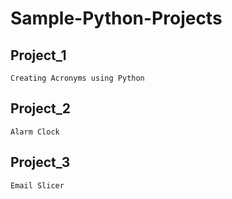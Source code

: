 # Sample-Python-Projects

## Project_1
```
Creating Acronyms using Python
```
## Project_2
```
Alarm Clock
```
## Project_3
```
Email Slicer
```
